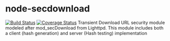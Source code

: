 # node-secdownload
[![Build Status](https://travis-ci.org/hillct/node-secdownload.svg?branch=develop)](https://travis-ci.org/hillct/node-secdownload) [![Coverage Status](https://coveralls.io/repos/github/hillct/node-secdownload/badge.svg?branch=develop)](https://coveralls.io/github/hillct/node-secdownload?branch=develop)
Transient Download URL security module modeled after mod_secDownload from Lighttpd. This module includes both a client (hash generation) and server (Hash testing) implementation
